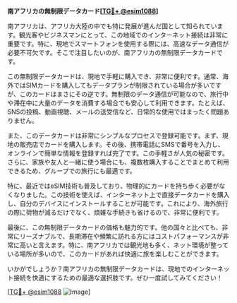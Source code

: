 **南アフリカの無制限データカード[[TG💪+ @esim1088](https://t.me/s/esim1088)]**

南アフリカは、アフリカ大陸の中でも特に発展が進んだ国として知られています。観光客やビジネスマンにとって、この地域でのインターネット接続は非常に重要です。特に、現地でスマートフォンを使用する際には、高速なデータ通信が必要不可欠です。そこで注目したいのが、南アフリカの無制限データカードです。

この無制限データカードは、現地で手軽に購入でき、非常に便利です。通常、海外ではSIMカードを購入してもデータプランが制限されている場合が多いですが、このカードはまさにその逆です。無制限のデータ通信が可能なので、旅行中や滞在中に大量のデータを消費する場合でも安心して利用できます。たとえば、SNSの投稿、動画視聴、メールの送受信など、日常的な使用ではまったく問題ありません。

また、このデータカードは非常にシンプルなプロセスで登録可能です。まず、現地の販売店でカードを購入します。その後、携帯電話にSMSで番号を入力し、オンラインで簡単な情報を登録すれば完了です。この手軽さが人気の秘密です。さらに、家族や友人と一緒に使う場合にも、複数枚購入することでまとめて利用できるため、グループでの旅行にも最適です。

特に、最近ではeSIM技術も普及しており、物理的にカードを持ち歩く必要がなくなりました。この技術を使えば、インターネット上で直接データカードを購入し、自分のデバイスにインストールすることが可能です。これにより、海外旅行の際に荷物が減るだけでなく、煩雑な手続きも省けるので、非常に便利です。

最後に、この無制限データカードの価格も魅力的です。他の国々と比べても、非常にリーズナブルで、長期滞在や頻繁に訪れる方にはコストパフォーマンスが非常に高いと言えます。特に、南アフリカでは観光地も多く、ネット環境が整っている場所が多いので、このカードがあれば快適に旅を楽しむことができます。

いかがでしょうか？南アフリカの無制限データカードは、現地でのインターネット接続を快適にするための最適な選択肢です。ぜひ一度試してみてください！

[[TG💪+ @esim1088](https://t.me/s/esim1088) ![Image](https://i.postimg.cc/Y0z9fWf4/image.png)]